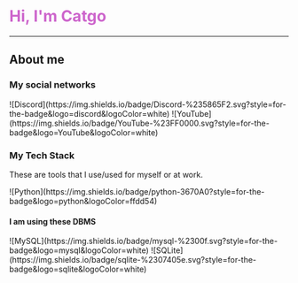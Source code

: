 <h1 style="color: #cd66cc">Hi, I'm Catgo</h1>
<hr>
<h2>About me</h2>
<h3>My social networks</h3>
![Discord](https://img.shields.io/badge/Discord-%235865F2.svg?style=for-the-badge&logo=discord&logoColor=white)
![YouTube](https://img.shields.io/badge/YouTube-%23FF0000.svg?style=for-the-badge&logo=YouTube&logoColor=white)
<h3>My Tech Stack</h3>
<p>These are tools that I use/used for myself or at work.</p>
![Python](https://img.shields.io/badge/python-3670A0?style=for-the-badge&logo=python&logoColor=ffdd54)
<h4>I am using these DBMS</h4>
![MySQL](https://img.shields.io/badge/mysql-%2300f.svg?style=for-the-badge&logo=mysql&logoColor=white)
![SQLite](https://img.shields.io/badge/sqlite-%2307405e.svg?style=for-the-badge&logo=sqlite&logoColor=white)
<!--
**Kamenshick/Kamenshick** is a ✨ _special_ ✨ repository because its `README.md` (this file) appears on your GitHub profile.

Here are some ideas to get you started:

- 🔭 I’m currently working on ...
- 🌱 I’m currently learning ...
- 👯 I’m looking to collaborate on ...
- 🤔 I’m looking for help with ...
- 💬 Ask me about ...
- 📫 How to reach me: ...
- 😄 Pronouns: ...
- ⚡ Fun fact: ...
-->
